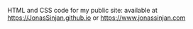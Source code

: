 HTML and CSS code for my public site: available at https://JonasSinjan.github.io or https://www.jonassinjan.com
